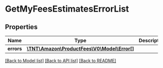 # GetMyFeesEstimatesErrorList

## Properties
Name | Type | Description | Notes
------------ | ------------- | ------------- | -------------
**errors** | [**\TNT\Amazon\ProductFees\V0\Model\Error[]**](Error.md) |  | 

[[Back to Model list]](../README.md#documentation-for-models) [[Back to API list]](../README.md#documentation-for-api-endpoints) [[Back to README]](../README.md)


